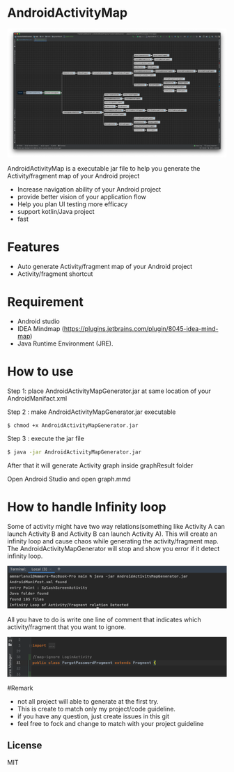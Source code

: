 

# AndroidActivityMap
![AndroidActivityMap](https://github.com/ammarptn/AndroidActivityMap/blob/master/image/Screenshot%202020-07-11%20at%2011.58.42%20PM.png?raw=true)

AndroidActivityMap is a executable jar file to help you generate the Activity/fragment map of your Android project
  - Increase navigation ability of your Android project
  - provide better vision of your application flow
  - Help you plan UI testing more efficacy
  - support kotlin/Java project
  - fast

# Features
  - Auto generate Activity/fragment map of your Android project
  - Activity/fragment shortcut

# Requirement
- Android studio
- IDEA Mindmap (https://plugins.jetbrains.com/plugin/8045-idea-mind-map)
- Java Runtime Environment (JRE).

# How to use
Step 1: place AndroidActivityMapGenerator.jar at same location of your AndroidManifact.xml

Step 2 : make AndroidActivityMapGenerator.jar executable
```sh
$ chmod +x AndroidActivityMapGenerator.jar
```

Step 3 : execute the jar file
```sh
$ java -jar AndroidActivityMapGenerator.jar
```

After that it will generate Activity graph inside graphResult folder

Open Android Studio and open graph.mmd

# How to handle Infinity loop

Some of activity might have two way relations(something like Activity A can launch Activity B and Activity B  can launch Activity A). This will create an infinity loop and cause chaos while generating the activity/fragment map.
The AndroidActivityMapGenerator will stop and show you error if it detect infinity loop.

![infinity-loop](https://github.com/ammarptn/AndroidActivityMap/blob/master/image/Screenshot%202020-07-12%20at%2012.35.04%20AM.png?raw=true)


All you have to do is write one line of comment that indicates which activity/fragment that you want to ignore.

![ignore-indicator](https://github.com/ammarptn/AndroidActivityMap/blob/master/image/Screenshot%202020-07-12%20at%2012.33.04%20AM.png?raw=true)

#Remark
- not all project will able to generate at the first try.
- This is create to match only my project/code guideline.
- if you have any question, just create issues in this git
- feel free to fock and change to match with your project guideline



License
----

MIT
